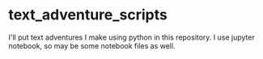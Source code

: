 # text_adventure_scripts
I'll put text adventures I make using python in this repository. I use jupyter notebook, so may be some notebook files as well.
